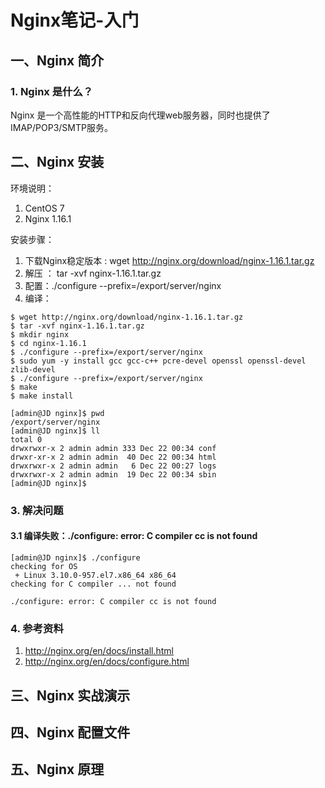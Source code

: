# Nginx笔记-入门

## 一、Nginx 简介

### 1. Nginx 是什么？

Nginx 是一个高性能的HTTP和反向代理web服务器，同时也提供了IMAP/POP3/SMTP服务。



## 二、Nginx 安装

环境说明：

1. CentOS 7
2. Nginx 1.16.1

安装步骤：

1. 下载Nginx稳定版本 : wget http://nginx.org/download/nginx-1.16.1.tar.gz
2. 解压 ： tar -xvf nginx-1.16.1.tar.gz
3. 配置：./configure --prefix=/export/server/nginx
4. 编译：

```shell
$ wget http://nginx.org/download/nginx-1.16.1.tar.gz
$ tar -xvf nginx-1.16.1.tar.gz
$ mkdir nginx
$ cd nginx-1.16.1
$ ./configure --prefix=/export/server/nginx
$ sudo yum -y install gcc gcc-c++ pcre-devel openssl openssl-devel zlib-devel
$ ./configure --prefix=/export/server/nginx
$ make
$ make install

[admin@JD nginx]$ pwd
/export/server/nginx
[admin@JD nginx]$ ll
total 0
drwxrwxr-x 2 admin admin 333 Dec 22 00:34 conf
drwxr-xr-x 2 admin admin  40 Dec 22 00:34 html
drwxrwxr-x 2 admin admin   6 Dec 22 00:27 logs
drwxrwxr-x 2 admin admin  19 Dec 22 00:34 sbin
[admin@JD nginx]$
```



### 3. 解决问题

#### 3.1 编译失败：./configure: error: C compiler cc is not found

```
[admin@JD nginx]$ ./configure 
checking for OS
 + Linux 3.10.0-957.el7.x86_64 x86_64
checking for C compiler ... not found

./configure: error: C compiler cc is not found
```



### 4. 参考资料

1. http://nginx.org/en/docs/install.html
2. http://nginx.org/en/docs/configure.html

## 三、Nginx 实战演示

## 四、Nginx 配置文件

## 五、Nginx 原理